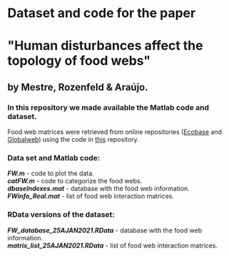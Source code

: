 # Dataset and code for the paper  
# "Human disturbances affect the topology of food webs" 
## by Mestre, Rozenfeld & Araújo.

### In this repository we made available the Matlab code and dataset.  
  
Food web matrices were retrieved from online repositories ([Ecobase](http://ecobase.ecopath.org/) and [Globalweb](https://www.globalwebdb.com/)) using the code in [this](https://github.com/FMestre1/fw_package) repository.  

### Data set and Matlab code:  
  
***FW.m*** - code to plot the data.  
***catFW.m*** - code to categorize the food webs.  
***dbaseIndexes.mat*** - database with the food web information.  
***FWinfo_Real.mat*** - list of food web interaction matrices.

### RData versions of the dataset:    

***FW_database_25AJAN2021.RData*** - database with the food web information.  
***matrix_list_25AJAN2021.RData*** - list of food web interaction matrices.  


